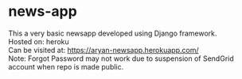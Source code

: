 # news-app
This a very basic newsapp developed using Django framework.<br>
Hosted on: heroku<br>
Can be visited at: https://aryan-newsapp.herokuapp.com/ <br>
Note: Forgot Password may not work due to suspension of SendGrid account when repo is made public.

